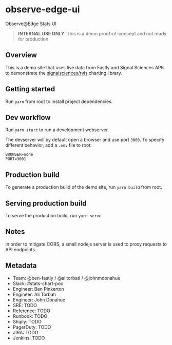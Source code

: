 # observe-edge-ui

Observe@Edge Stats UI

> **INTERNAL USE ONLY**. This is a demo proof-of-concept and not ready for production.

## Overview

This is a demo site that uses live data from Fastly and Signal Sciences APIs to demonstrate the [signalsciences/rvis](https://github.com/signalsciences/rvis) charting library.

## Getting started

Run `yarn` from root to install project dependencies.

## Dev workflow

Run `yarn start` to run a development webserver.

The devserver will by default open a browser and use port `3000`. To specify different behavior, add a `.env` file to root:

```
BROWSER=none
PORT=3001
```

## Production build

To generate a production build of the demo site, run `yarn build` from root.

## Serving production build

To serve the production build, run `yarn serve`.

## Notes

In order to mitigate CORS, a small nodejs server is used to proxy requests to API endpoints.

## Metadata

- Team: @ben-fastly / @alitorbati / @johnmdonahue
- Slack: #stats-chart-poc
- Engineer: Ben Pinkerton
- Engineer: Ali Torbati
- Engineer: John Donahue
- SRE: TODO
- Reference: TODO
- Runbook: TODO
- Shiply: TODO
- PagerDuty: TODO
- JIRA: TODO
- Jenkins: TODO
